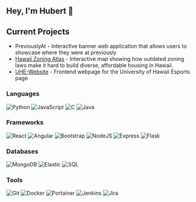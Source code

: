 ## Hey, I'm Hubert 👋

## Current Projects
- PreviouslyAt - Interactive banner web application that allows users to showcase where they were at previously
- [Hawaii Zoning Atlas](https://hawaiizoningatlas.com) - Interactive map showing how outdated zoning laws make it hard to build diverse, affordable housing in Hawaii.
- [UHE-Website](https://github.com/UHEsports/UHE-Website) - Frontend webpage for the University of Hawaii Esports page

### Languages

![Python](https://img.shields.io/badge/Python-306998?&logo=python&logoColor=FFE873)
![JavaScript](https://img.shields.io/badge/JavaScript-323330?&logo=javascript&logoColor=F0DB55)
![C](https://img.shields.io/badge/C-0065a8?&logo=C&logoColor=ffffff)
![Java](https://img.shields.io/badge/Java-ED8B00?logo=openjdk&logoColor=ffffff)

### Frameworks

![React](https://img.shields.io/badge/React-20232a?logo=react&logoColor=61dafb)
![Angular](https://img.shields.io/badge/Angular-E23237?logo=angular&logoColor=ffffff)
![Bootstrap](https://img.shields.io/badge/Bootstrap-8713fa?logo=bootstrap&logoColor=ffffff)
![NodeJS](https://img.shields.io/badge/Node.js-3c873a?&logo=node.js&logoColor=ffffff)
![Express](https://img.shields.io/badge/Express-222222?logo=express&logoColor=ffffff)
![Flask](https://img.shields.io/badge/Flask-eeeeee?&logo=flask&logoColor=000000)

### Databases

![MongoDB](https://img.shields.io/badge/MongoDB-001E2B?logo=mongodb&logoColor=00ED64)
![Elastic](https://img.shields.io/badge/Elastic-005571?logo=elastic&logoColor=ffffff)
![SQL](https://img.shields.io/badge/SQL-0064a5?&logo=sql&logoColor=ffffff)

### Tools

![Git](https://img.shields.io/badge/Git-ffffff?logo=git&logocolor=F05032)
![Docker](https://img.shields.io/badge/Docker-1D63ED?logo=docker&logoColor=ffffff)
![Portainer](https://img.shields.io/badge/Portainer-FFFFFF?logo=portainer&logoColor=13BEF9)
![Jenkins](https://img.shields.io/badge/Jenkins-D24939?logo=jenkins&logoColor=ffffff)
![Jira](https://img.shields.io/badge/Jira-ffffff?logo=jira&logoColor=0052CC)
